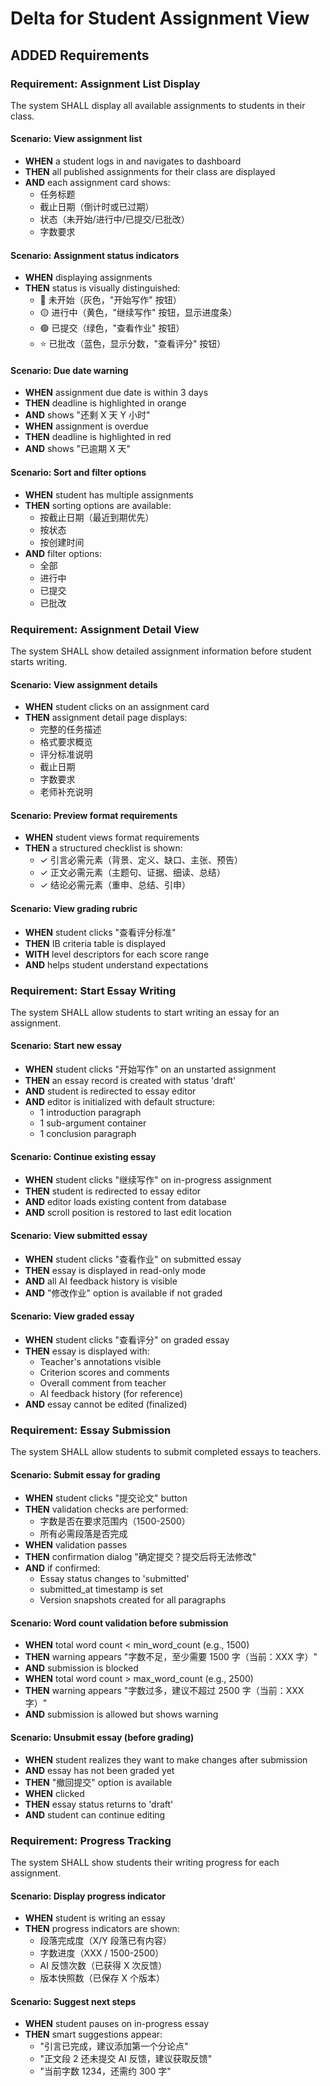 # Delta for Student Assignment View

## ADDED Requirements

### Requirement: Assignment List Display
The system SHALL display all available assignments to students in their class.

#### Scenario: View assignment list
- **WHEN** a student logs in and navigates to dashboard
- **THEN** all published assignments for their class are displayed
- **AND** each assignment card shows:
  - 任务标题
  - 截止日期（倒计时或已过期）
  - 状态（未开始/进行中/已提交/已批改）
  - 字数要求

#### Scenario: Assignment status indicators
- **WHEN** displaying assignments
- **THEN** status is visually distinguished:
  - 🔵 未开始（灰色，"开始写作" 按钮）
  - 🟡 进行中（黄色，"继续写作" 按钮，显示进度条）
  - 🟢 已提交（绿色，"查看作业" 按钮）
  - ⭐ 已批改（蓝色，显示分数，"查看评分" 按钮）

#### Scenario: Due date warning
- **WHEN** assignment due date is within 3 days
- **THEN** deadline is highlighted in orange
- **AND** shows "还剩 X 天 Y 小时"
- **WHEN** assignment is overdue
- **THEN** deadline is highlighted in red
- **AND** shows "已逾期 X 天"

#### Scenario: Sort and filter options
- **WHEN** student has multiple assignments
- **THEN** sorting options are available:
  - 按截止日期（最近到期优先）
  - 按状态
  - 按创建时间
- **AND** filter options:
  - 全部
  - 进行中
  - 已提交
  - 已批改

### Requirement: Assignment Detail View
The system SHALL show detailed assignment information before student starts writing.

#### Scenario: View assignment details
- **WHEN** student clicks on an assignment card
- **THEN** assignment detail page displays:
  - 完整的任务描述
  - 格式要求概览
  - 评分标准说明
  - 截止日期
  - 字数要求
  - 老师补充说明

#### Scenario: Preview format requirements
- **WHEN** student views format requirements
- **THEN** a structured checklist is shown:
  - ✓ 引言必需元素（背景、定义、缺口、主张、预告）
  - ✓ 正文必需元素（主题句、证据、细读、总结）
  - ✓ 结论必需元素（重申、总结、引申）

#### Scenario: View grading rubric
- **WHEN** student clicks "查看评分标准"
- **THEN** IB criteria table is displayed
- **WITH** level descriptors for each score range
- **AND** helps student understand expectations

### Requirement: Start Essay Writing
The system SHALL allow students to start writing an essay for an assignment.

#### Scenario: Start new essay
- **WHEN** student clicks "开始写作" on an unstarted assignment
- **THEN** an essay record is created with status 'draft'
- **AND** student is redirected to essay editor
- **AND** editor is initialized with default structure:
  - 1 introduction paragraph
  - 1 sub-argument container
  - 1 conclusion paragraph

#### Scenario: Continue existing essay
- **WHEN** student clicks "继续写作" on in-progress assignment
- **THEN** student is redirected to essay editor
- **AND** editor loads existing content from database
- **AND** scroll position is restored to last edit location

#### Scenario: View submitted essay
- **WHEN** student clicks "查看作业" on submitted essay
- **THEN** essay is displayed in read-only mode
- **AND** all AI feedback history is visible
- **AND** "修改作业" option is available if not graded

#### Scenario: View graded essay
- **WHEN** student clicks "查看评分" on graded essay
- **THEN** essay is displayed with:
  - Teacher's annotations visible
  - Criterion scores and comments
  - Overall comment from teacher
  - AI feedback history (for reference)
- **AND** essay cannot be edited (finalized)

### Requirement: Essay Submission
The system SHALL allow students to submit completed essays to teachers.

#### Scenario: Submit essay for grading
- **WHEN** student clicks "提交论文" button
- **THEN** validation checks are performed:
  - 字数是否在要求范围内（1500-2500）
  - 所有必需段落是否完成
- **WHEN** validation passes
- **THEN** confirmation dialog "确定提交？提交后将无法修改"
- **AND** if confirmed:
  - Essay status changes to 'submitted'
  - submitted_at timestamp is set
  - Version snapshots created for all paragraphs

#### Scenario: Word count validation before submission
- **WHEN** total word count < min_word_count (e.g., 1500)
- **THEN** warning appears "字数不足，至少需要 1500 字（当前：XXX 字）"
- **AND** submission is blocked
- **WHEN** total word count > max_word_count (e.g., 2500)
- **THEN** warning appears "字数过多，建议不超过 2500 字（当前：XXX 字）"
- **AND** submission is allowed but shows warning

#### Scenario: Unsubmit essay (before grading)
- **WHEN** student realizes they want to make changes after submission
- **AND** essay has not been graded yet
- **THEN** "撤回提交" option is available
- **WHEN** clicked
- **THEN** essay status returns to 'draft'
- **AND** student can continue editing

### Requirement: Progress Tracking
The system SHALL show students their writing progress for each assignment.

#### Scenario: Display progress indicator
- **WHEN** student is writing an essay
- **THEN** progress indicators are shown:
  - 段落完成度（X/Y 段落已有内容）
  - 字数进度（XXX / 1500-2500）
  - AI 反馈次数（已获得 X 次反馈）
  - 版本快照数（已保存 X 个版本）

#### Scenario: Suggest next steps
- **WHEN** student pauses on in-progress essay
- **THEN** smart suggestions appear:
  - "引言已完成，建议添加第一个分论点"
  - "正文段 2 还未提交 AI 反馈，建议获取反馈"
  - "当前字数 1234，还需约 300 字"

